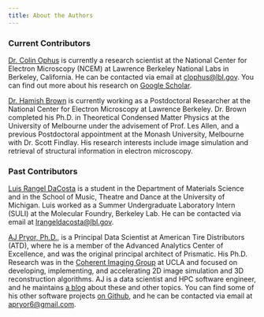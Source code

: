 ```yaml
---
title: About the Authors
---
```




### Current Contributors

[Dr. Colin Ophus](https://foundry.lbl.gov/about/staff/colin-ophus/) is currently a research scientist at the National Center for Electron Microscopy (NCEM) at Lawrence Berkeley National Labs in Berkeley, California. He can be contacted via email at clophus@lbl.gov. You can find out more about his research on [Google Scholar](https://scholar.google.com/citations?hl=en&user=h5MPYJAAAAAJ&view_op=list_works&sortby=pubdate).

[Dr. Hamish Brown](https://scholar.google.com.au/citations?user=QN2mSeoAAAAJ&hl=en) is currently working as a Postdoctoral Researcher at the National Center for Electron Microscopy at Lawrence Berkeley.  Dr. Brown completed his Ph.D. in Theoretical Condensed Matter Physics at the University of Melbourne under the advisement of Prof. Les Allen, and a previous Postdoctoral appointment at the Monash University, Melbourne with Dr. Scott Findlay. His research interests include image simulation and retrieval of structural information in electron microscopy.


### Past Contributors

[Luis Rangel DaCosta](http://www.linkedin.com/in/lerandc/) is a student in the Department of Materials Science and in the School of Music, Theatre and Dance at the University of Michigan. Luis worked as a Summer Undergraduate Laboratory Intern (SULI) at the Molecular Foundry, Berkeley Lab. He can be contacted via email at lrangeldacosta@lbl.gov.

[AJ Pryor, Ph.D.,](https://www.linkedin.com/in/alan-pryor-02a52b57/) is a Principal Data Scientist at American Tire Distributors (ATD), where he is a member of the Advanced Analytics Center of Excellence, and was the original principal architect of Prismatic. His Ph.D. Research was in the [Coherent Imaging Group](http://www.physics.ucla.edu/research/imaging/) at UCLA and focused on  developing, implementing, and accelerating 2D image simulation and 3D reconstruction algorithms. AJ is a data scientist and HPC software engineer, and he maintains [a blog](http://alanpryorjr.com/) about these and other topics. You can find some of his other software projects [on Github](https://github.com/apryor6), and he can be contacted via email at apryor6@gmail.com.

